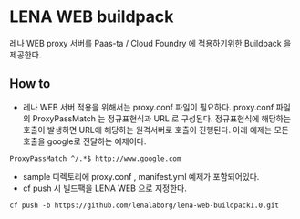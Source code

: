 # LENA WEB buildpack

레나 WEB proxy 서버를 Paas-ta / Cloud Foundry 에 적용하기위한 Buildpack 을 제공한다.

## How to
* 레나 WEB 서버 적용을 위해서는 proxy.conf 파일이 필요하다.
  proxy.conf 파일의 ProxyPassMatch 는 정규표현식과  URL 로 구성된다.
  정규표현식에 해당하는 호출이 발생하면 URL에 해당하는 원격서버로 호출이 진행된다.
  아래 예제는 모든 호출을 google로 전달하는 예제이다.
<pre><code>ProxyPassMatch ^/.*$ http://www.google.com</pre></code>
* sample 디렉토리에 proxy.conf , manifest.yml 예제가 포함되어있다.
* cf push 시 빌드팩을 LENA WEB 으로 지정한다.
<pre><code>cf push -b https://github.com/lenalaborg/lena-web-buildpack1.0.git</pre></code>

